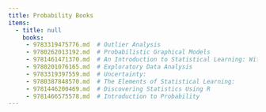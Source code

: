 ```yaml
---
title: Probability Books
items:
  - title: null
    books:
     - 9783319475776.md  # Outlier Analysis
     - 9780262013192.md  # Probabilistic Graphical Models
     - 9781461471370.md  # An Introduction to Statistical Learning: With Applications in R
     - 9780201076165.md  # Exploratory Data Analysis
     - 9783319397559.md  # Uncertainty:
     - 9780387848570.md  # The Elements of Statistical Learning:
     - 9781446200469.md  # Discovering Statistics Using R
     - 9781466575578.md  # Introduction to Probability
---
```


